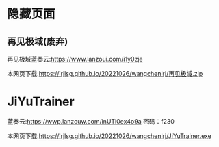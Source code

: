 # 隐藏页面
## 再见极域(废弃)

再见极域蓝奏云:https://www.lanzoui.com/i1y0zje

本网页下载:https://lrjlsg.github.io/20221026/wangchenlrj/再见极域.zip

# JiYuTrainer

蓝奏云:https://wwp.lanzouw.com/inUTi0ex4o9a 密码：f230

本网页下载:https://lrjlsg.github.io/20221026/wangchenlrj/JiYuTrainer.exe
